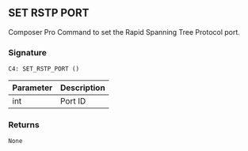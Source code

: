 ## SET RSTP PORT

Composer Pro Command to set the Rapid Spanning Tree Protocol port.


### Signature

`C4: SET_RSTP_PORT ()`


| Parameter | Description |
| --- | --- |
| int | Port ID |


### Returns

`None`

